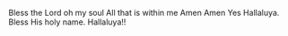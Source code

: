 Bless the Lord oh my soul
All that is within me
Amen
Amen Yes Hallaluya.
Bless His holy name.
Hallaluya!!
